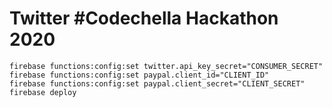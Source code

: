 # Twitter #Codechella Hackathon 2020

```
firebase functions:config:set twitter.api_key_secret="CONSUMER_SECRET"
firebase functions:config:set paypal.client_id="CLIENT_ID"
firebase functions:config:set paypal.client_secret="CLIENT_SECRET"
firebase deploy
```
